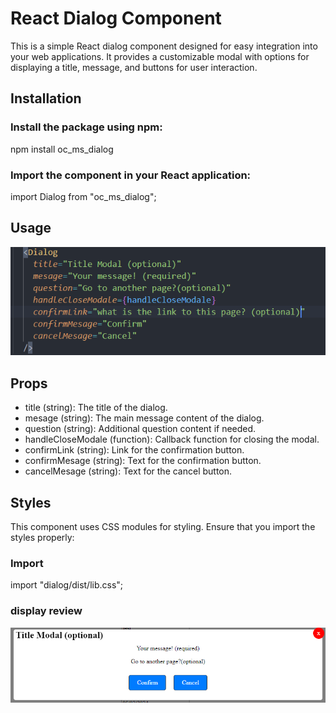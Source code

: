 # React Dialog Component

This is a simple React dialog component designed for easy integration into your web applications. It provides a customizable modal with options for displaying a title, message, and buttons for user interaction.

## Installation

### Install the package using npm:

npm install oc_ms_dialog

### Import the component in your React application:

import Dialog from "oc_ms_dialog";

## Usage

![usage de compenent](https://github.com/SoavaManal/dialogLib/blob/main/assets_readme/code.PNG)

## Props

- title (string): The title of the dialog.
- mesage (string): The main message content of the dialog.
- question (string): Additional question content if needed.
- handleCloseModale (function): Callback function for closing the modal.
- confirmLink (string): Link for the confirmation button.
- confirmMesage (string): Text for the confirmation button.
- cancelMesage (string): Text for the cancel button.

## Styles

This component uses CSS modules for styling. Ensure that you import the styles properly:

### Import

import "dialog/dist/lib.css";

### display review

![display modal](https://github.com/SoavaManal/dialogLib/blob/main/assets_readme/Modal.PNG)
